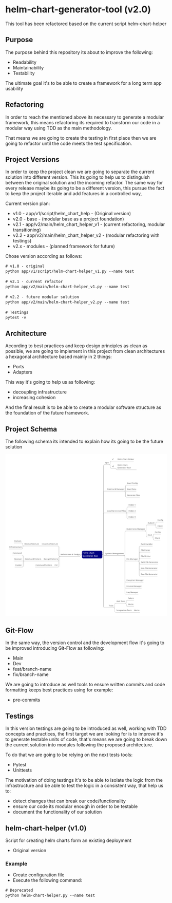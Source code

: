 # helm-chart-generator-tool (v2.0)
This tool has been refactored based on the current script helm-chart-helper

## Purpose
The purpose behind this repository its about to improve the following:
- Readability
- Maintainability
- Testability

The ultimate goal it's to be able to create a framework for a long term app
usability

## Refactoring
In order to reach the mentioned above its necessary to generate a modular framework,
this means refactoring its required to transform our code in a modular way using TDD
as the main methodology.

That means we are going to create the testing in first place then we are going to 
refactor until the code meets the test specification.

## Project Versions
In order to keep the project clean we are going to separate the current solution into different
version. This its going to help us to distinguish between the original solution and the incoming
refactor. The same way for every release maybe its going to be a different version, this pursue the
fact to keep the project iterable and add features in a controlled way,

Current version plan:
- v1.0 - app/v1/script/helm_chart_help - (Original version)
- v2.0 - base - (modular base as a project foundation)
- v2.1 - app/v2/main/helm_chart_helper_v1 - (current refactoring, modular transitioning)
- v2.2 - app/v2/main/helm_chart_helper_v2 - (modular refactoring with testings)
- v2.x - modules - (planned framework for future)

Chose version according as follows:
```
# v1.0 - original
python app/v1/script/helm-chart-helper_v1.py --name test

# v2.1 - current refactor
python app/v2/main/helm-chart-helper_v1.py --name test

# v2.2 - future modular solution
python app/v2/main/helm-chart-helper_v2.py --name test

# Testings
pytest -v
```

## Architecture
According to best practices and keep design principles as clean as possible, we
are going to implement in this project from clean architectures a hexagonal architecture
based mainly in 2 things:
- Ports
- Adapters

This way it's going to help us as following:
- decoupling infrastructure
- increasing cohesion

And the final result is to be able to create a modular software structure as 
the foundation of the future framework.

## Project Schema
The following schema its intended to explain how its going to be the future solution

![Modular Structure Schema](helm-chart-generator-tool-map.png)

## Git-Flow
In the same way, the version control and the development flow it's going to be
improved introducing Git-Flow as following:
- Main
- Dev
- feat/branch-name
- fix/branch-name

We are going to introduce as well tools to ensure written commits and code formatting
keeps best practices using for example:
- pre-commits

## Testings
In this version testings are going to be introduced as well, working with
TDD concepts and practices, the first target we are looking for is to improve it's 
to generate testable units of code, that's means we are going to break down the
current solution into modules following the proposed architecture.

To do that we are going to be relying on the next tests tools: 
- Pytest
- Unittests

The motivation of doing testings it's to be able to isolate the logic from
the infrastructure and be able to test the logic in a consistent way, that help 
us to:
- detect changes that can break our code/functionality
- ensure our code its modular enough in order to be testable
- document the functionality of our solution

## helm-chart-helper (v1.0)
Script for creating helm charts form an existing deployment
- Original version

### Example
- Create configuration file
- Execute the following command:
```
# Deprecated
python helm-chart-helper.py --name test
```

